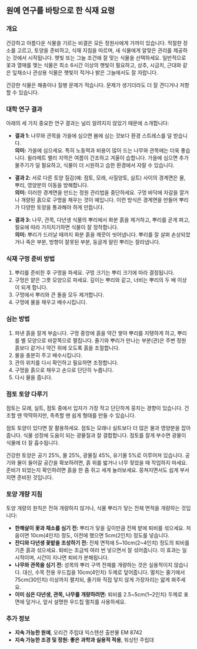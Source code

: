 ## 원예 연구를 바탕으로 한 식재 요령

### 개요

건강하고 아름다운 식물을 기르는 비결은 모든 정원사에게 가까이 있습니다. 적절한 장소를 고르고, 토양을 준비하고, 식재 지침을 따르며, 새 식물에게 알맞은 관리를 제공하는 것에서 시작됩니다. 햇빛 또는 그늘 조건에 잘 맞는 식물을 선택하세요. 일반적으로 꽃과 열매를 맺는 식물은 최소 6시간 이상의 햇빛이 필요하고, 상추, 시금치, 근대와 같은 잎채소나 관상용 식물은 햇빛이 적거나 밝은 그늘에서도 잘 자랍니다.

건강한 식물은 해충이나 질병 문제가 적습니다. 문제가 생기더라도 더 잘 견디거나 저항할 수 있습니다.

### 대학 연구 결과

아래의 세 가지 중요한 연구 결과는 널리 알려지지 않았기 때문에 소개합니다:

- **결과 1:** 나무와 관목을 가을에 심으면 봄에 심는 것보다 환경 스트레스를 덜 받습니다.  
  **의미:** 가을에 심으세요. 특히 노동력과 비용이 많이 드는 나무와 관목에는 더욱 좋습니다. 윌라메트 밸리 지역은 여름이 건조하고 겨울이 습합니다. 가을에 심으면 추가 물주기가 덜 필요하고, 식물이 더 시원하고 습한 환경에서 자랄 수 있습니다.

- **결과 2:** 서로 다른 토양 질감(예: 점토, 모래, 사질양토, 실트) 사이의 경계면은 물, 뿌리, 영양분의 이동을 방해합니다.  
  **의미:** 이러한 경계면을 만드는 정원 관리법을 중단하세요. 구멍 바닥에 자갈을 깔거나 개량된 흙으로 구멍을 채우는 것이 예입니다. 이런 방식은 경계면을 만들어 뿌리가 다양한 토양을 통과해야 하게 만듭니다.

- **결과 3:** 나무, 관목, 다년생 식물의 뿌리에서 화분 흙을 제거하고, 뿌리를 곧게 펴고, 필요에 따라 가지치기하면 식물이 잘 정착합니다.  
  **의미:** 뿌리가 드러날 때까지 화분 흙을 깨끗이 씻어냅니다. 뿌리를 잘 살펴 손상되었거나 죽은 부분, 방향이 잘못된 부분, 둥글게 말린 뿌리는 잘라냅니다.

### 식재 구멍 준비 방법

1. 뿌리를 준비한 후 구멍을 파세요. 구멍 크기는 뿌리 크기에 따라 결정됩니다.
2. 구멍은 얕은 그릇 모양으로 파세요. 깊이는 뿌리와 같고, 너비는 뿌리의 두 배 이상이 되게 합니다.
3. 구멍에서 뿌리와 큰 돌을 모두 제거합니다.
4. 구멍에 물을 채우고 배수시킵니다.

### 심는 방법

1. 파낸 흙을 잘게 부숩니다. 구멍 중앙에 흙을 약간 쌓아 뿌리를 지탱하게 하고, 뿌리를 별 모양으로 바깥쪽으로 펼칩니다. 줄기와 뿌리가 만나는 부분(관)은 주변 정원 흙보다 같거나 약간 위에 오도록 흙을 조절합니다.
2. 물을 충분히 주고 배수시킵니다.
3. 관의 위치를 다시 확인하고 필요하면 조정합니다.
4. 구멍을 흙으로 채우고 손으로 단단히 누릅니다.
5. 다시 물을 줍니다.

### 점토 토양 다루기

점토는 모래, 실트, 점토 중에서 입자가 가장 작고 단단하게 뭉치는 경향이 있습니다. 건조할 땐 딱딱하지만, 촉촉할 땐 쉽게 형태를 만들 수 있습니다.

점토 토양이 있다면 잘 활용하세요. 점토는 모래나 실트보다 더 많은 물과 영양분을 잡아줍니다. 식물 성장에 도움이 되는 광물질과 잘 결합합니다. 점토를 잘게 부수면 광물이 식물에 더 잘 흡수됩니다.

건강한 토양은 공기 25%, 물 25%, 광물질 45%, 유기물 5%로 이루어져 있습니다. 공기와 물이 들어갈 공간을 확보하려면, 흙 위를 밟거나 너무 젖었을 때 작업하지 마세요. 준비가 되었는지 확인하려면 흙을 한 줌 쥐고 세게 눌러보세요. 뭉쳐지면서도 쉽게 부서지면 준비된 것입니다.

### 토양 개량 지침

토양 개량의 원칙은 전혀 개량하지 않거나, 식물 뿌리가 닿는 전체 면적을 개량하는 것입니다:

- **한해살이 꽃과 채소를 심기 전:** 뿌리가 닿을 깊이만큼 전체 밭에 퇴비를 섞으세요. 처음이면 10cm(4인치) 정도, 이전에 했으면 5cm(2인치) 정도를 넣습니다.
- **잔디와 다년생 꽃밭을 조성하기 전:** 전체 면적에 5~10cm(2~4인치) 정도의 퇴비를 기존 흙과 섞으세요. 퇴비는 조금씩 여러 번 넣으면서 잘 섞어줍니다. 이 효과는 일시적이며, 시간이 지나면 퇴비가 분해됩니다.
- **나무와 관목을 심기 전:** 성목의 뿌리 구역 전체를 개량하는 것은 실용적이지 않습니다. 대신, 수목 전용 우드칩을 10cm(4인치) 두께로 덮어줍니다. 멀치는 줄기에서 75cm(30인치) 이상까지 펼치되, 줄기와 직접 닿지 않게 가장자리는 얇게 펴주세요.
- **이미 심은 다년생, 관목, 나무를 개량하려면:** 퇴비를 2.5~5cm(1~2인치) 두께로 표면에 덮거나, 앞서 설명한 우드칩 멀치를 사용하세요.

### 추가 정보

- **지속 가능한 원예**, 오리건 주립대 익스텐션 출판물 EM 8742  
- **지속 가능한 조경 및 정원: 좋은 과학과 실용적 적용**, 워싱턴 주립대
